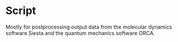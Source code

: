 # Script

Mostly for postprocessing output data from the molecular dynamics software Siesta and the quantum mechanics software ORCA.

